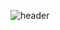 
![header](https://capsule-render.vercel.app/api?text=choisihun&fontColor=000000&color=FFDA16&type=waving)

